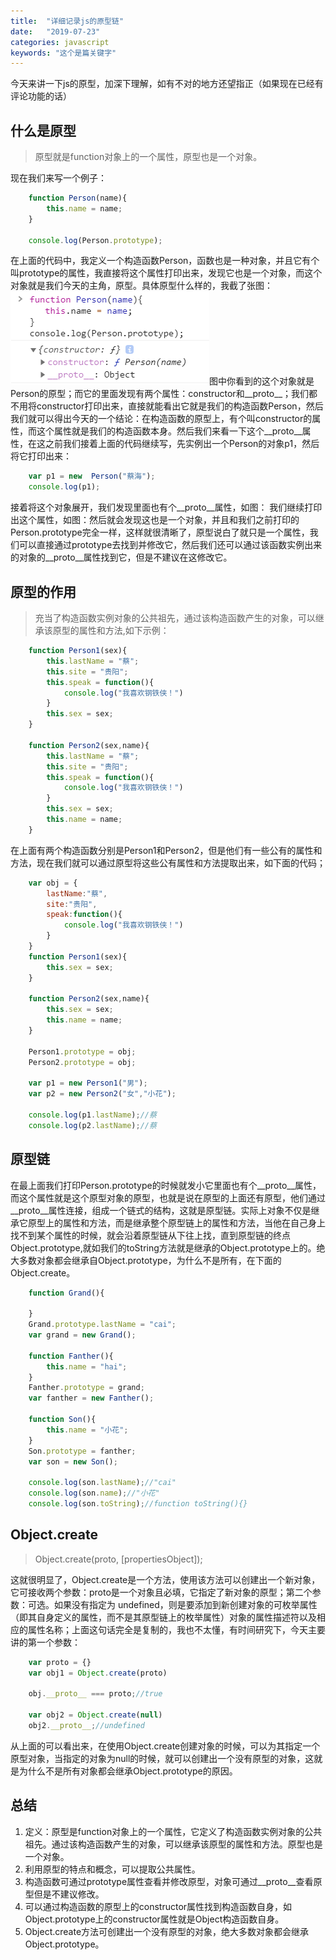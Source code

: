 ```yaml
---
title:  "详细记录js的原型链"
date:   "2019-07-23"
categories: javascript
keywords: "这个是篇关键字"
---
```

今天来讲一下js的原型，加深下理解，如有不对的地方还望指正（如果现在已经有评论功能的话）

## 什么是原型 
>原型就是function对象上的一个属性，原型也是一个对象。

现在我们来写一个例子：

``` js
    function Person(name){
        this.name = name;
    }

    console.log(Person.prototype);
```
在上面的代码中，我定义一个构造函数Person，函数也是一种对象，并且它有个叫prototype的属性，我直接将这个属性打印出来，发现它也是一个对象，而这个对象就是我们今天的主角，原型。具体原型什么样的，我截了张图：![Image text](/static/img/prototype01.png)图中你看到的这个对象就是Person的原型；而它的里面发现有两个属性：constructor和__proto__；我们都不用将constructor打印出来，直接就能看出它就是我们的构造函数Person，然后我们就可以得出今天的一个结论：在构造函数的原型上，有个叫constructor的属性，而这个属性就是我们的构造函数本身。然后我们来看一下这个__proto__属性，在这之前我们接着上面的代码继续写，先实例出一个Person的对象p1，然后将它打印出来：

``` js
    var p1 = new  Person("蔡海");
    console.log(p1);
```
接着将这个对象展开，我们发现里面也有个__proto__属性，如图：
我们继续打印出这个属性，如图：然后就会发现这也是一个对象，并且和我们之前打印的Person.prototype完全一样，这样就很清晰了，原型说白了就只是一个属性，我们可以直接通过prototype去找到并修改它，然后我们还可以通过该函数实例出来的对象的__proto__属性找到它，但是不建议在这修改它。
## 原型的作用
>充当了构造函数实例对象的公共祖先，通过该构造函数产生的对象，可以继承该原型的属性和方法,如下示例：

``` js
    function Person1(sex){
        this.lastName = "蔡";
        this.site = "贵阳";
        this.speak = function(){
            console.log("我喜欢钢铁侠！")
        }
        this.sex = sex;
    }
    
    function Person2(sex,name){
        this.lastName = "蔡";
        this.site = "贵阳";
        this.speak = function(){
            console.log("我喜欢钢铁侠！")
        }
        this.sex = sex;
        this.name = name;
    }
```
在上面有两个构造函数分别是Person1和Person2，但是他们有一些公有的属性和方法，现在我们就可以通过原型将这些公有属性和方法提取出来，如下面的代码；
``` js
    var obj = {
        lastName:"蔡",
        site:"贵阳",
        speak:function(){
            console.log("我喜欢钢铁侠！")
        }
    }
    function Person1(sex){
        this.sex = sex;
    }
    
    function Person2(sex,name){
        this.sex = sex;
        this.name = name;
    }

    Person1.prototype = obj;
    Person2.prototype = obj;

    var p1 = new Person1("男");
    var p2 = new Person2("女","小花");

    console.log(p1.lastName);//蔡
    console.log(p2.lastName);//蔡
```

## 原型链

在最上面我们打印Person.prototype的时候就发小它里面也有个__proto__属性，而这个属性就是这个原型对象的原型，也就是说在原型的上面还有原型，他们通过__proto__属性连接，组成一个链式的结构，这就是原型链。实际上对象不仅是继承它原型上的属性和方法，而是继承整个原型链上的属性和方法，当他在自己身上找不到某个属性的时候，就会沿着原型链从下往上找，直到原型链的终点Object.prototype,就如我们的toString方法就是继承的Object.prototype上的。绝大多数对象都会继承自Object.prototype，为什么不是所有，在下面的Object.create。

``` js
    function Grand(){

    }
    Grand.prototype.lastName = "cai";
    var grand = new Grand();
    
    function Fanther(){
        this.name = "hai";
    }
    Fanther.prototype = grand;
    var fanther = new Fanther();

    function Son(){
        this.name = "小花";
    }
    Son.prototype = fanther;
    var son = new Son();

    console.log(son.lastName);//"cai"
    console.log(son.name);//"小花"
    console.log(son.toString);//function toString(){}
```
## Object.create
>Object.create(proto, [propertiesObject]);

这就很明显了，Object.create是一个方法，使用该方法可以创建出一个新对象，它可接收两个参数：proto是一个对象且必填，它指定了新对象的原型；第二个参数：可选。如果没有指定为 undefined，则是要添加到新创建对象的可枚举属性（即其自身定义的属性，而不是其原型链上的枚举属性）对象的属性描述符以及相应的属性名称；上面这句话完全是复制的，我也不太懂，有时间研究下，今天主要讲的第一个参数：
    
```  js
    var proto = {}
    var obj1 = Object.create(proto)
    
    obj.__proto__ === proto;//true

    var obj2 = Object.create(null)
    obj2.__proto__;//undefined
```
从上面的可以看出来，在使用Object.create创建对象的时候，可以为其指定一个原型对象，当指定的对象为null的时候，就可以创建出一个没有原型的对象，这就是为什么不是所有对象都会继承Object.prototype的原因。

## 总结

1. 定义：原型是function对象上的一个属性，它定义了构造函数实例对象的公共祖先。通过该构造函数产生的对象，可以继承该原型的属性和方法。原型也是一个对象。
2. 利用原型的特点和概念，可以提取公共属性。
3. 构造函数可通过prototype属性查看并修改原型，对象可通过__proto__查看原型但是不建议修改。
4. 可以通过构造函数的原型上的constructor属性找到构造函数自身，如Object.prototype上的constructor属性就是Object构造函数自身。
5. Object.create方法可创建出一个没有原型的对象，绝大多数对象都会继承Object.prototype。

